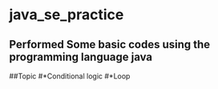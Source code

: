 # java_se_practice
## Performed Some basic codes using the programming language java 
##Topic
#*Conditional logic
#*Loop

